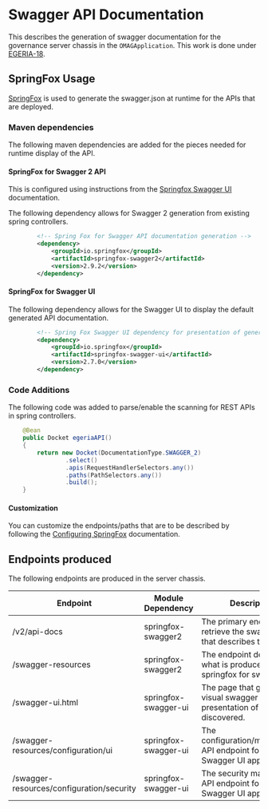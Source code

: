 <!-- SPDX-License-Identifier: CC-BY-4.0 -->
<!-- Copyright Contributors to the Egeria project. -->

# Swagger API Documentation

This describes the generation of swagger documentation for the governance server chassis in the `OMAGApplication`.  This
work is done under [EGERIA-18](https://jira.odpi.org/projects/EGERIA/issues/EGERIA-18). 

## SpringFox Usage

[SpringFox](http://springfox.github.io/springfox/) is used to generate the swagger.json at runtime for the APIs that are deployed.  

### Maven dependencies

The following maven dependencies are added for the pieces needed for runtime display of the API.

#### SpringFox for Swagger 2 API 

This is configured using instructions from the 
[Springfox Swagger UI](http://springfox.github.io/springfox/docs/current/#springfox-swagger-ui) documentation.

The following dependency allows for Swagger 2 generation from existing spring controllers.

```xml
        <!-- Spring Fox for Swagger API documentation generation -->
        <dependency>
            <groupId>io.springfox</groupId>
            <artifactId>springfox-swagger2</artifactId>
            <version>2.9.2</version>
        </dependency>
```

#### SpringFox for Swagger UI

The following dependency allows for the Swagger UI to display the default generated API documentation.

```xml
        <!-- Spring Fox Swagger UI dependency for presentation of generated swagger.json -->
        <dependency>
            <groupId>io.springfox</groupId>
            <artifactId>springfox-swagger-ui</artifactId>
            <version>2.7.0</version>
        </dependency>
```

### Code Additions

The following code was added to parse/enable the scanning for REST APIs in spring controllers. 

```java
    @Bean
    public Docket egeriaAPI()
    {
        return new Docket(DocumentationType.SWAGGER_2)
                .select()
                .apis(RequestHandlerSelectors.any())
                .paths(PathSelectors.any())
                .build();
    }
```

#### Customization

You can customize the endpoints/paths that are to be described by following the 
[Configuring SpringFox](http://springfox.github.io/springfox/docs/current/#configuring-springfox) documentation.

## Endpoints produced

The following endpoints are produced in the server chassis. 

| Endpoint                                  | Module Dependency    | Description                                                                |
|-------------------------------------------|----------------------|----------------------------------------------------------------------------|
| /v2/api-docs                              | springfox-swagger2   | The primary endpoint to retrieve the swagger.json that describes the API.  |
| /swagger-resources                        | springfox-swagger2   | The endpoint describing what is produced by springfox for swagger.         |
| /swagger-ui.html                          | springfox-swagger-ui | The page that gives a visual swagger presentation of the APIs discovered.  |
| /swagger-resources/configuration/ui       | springfox-swagger-ui | The configuration/management API endpoint for the Swagger UI application.  |
| /swagger-resources/configuration/security | springfox-swagger-ui | The security management API endpoint for the Swagger UI application.       |

